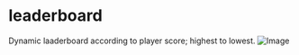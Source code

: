 # leaderboard
Dynamic laaderboard according to player score; highest to lowest.
![Image](https://github.com/ahm3tozenir/leaderboard/assets/101597537/dff22302-e6e4-4c84-8937-f06e4d3b51a9)
